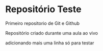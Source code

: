 # Repositório Teste
 Primeiro repositorio de Git e Github

Repositório criado durante uma aula ao vivo

adicionando mais uma linha só para testar